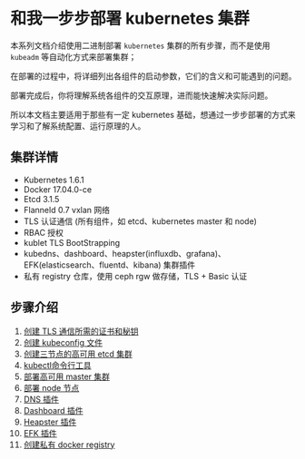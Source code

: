 # 和我一步步部署 kubernetes 集群

本系列文档介绍使用二进制部署 `kubernetes` 集群的所有步骤，而不是使用 `kubeadm` 等自动化方式来部署集群；

在部署的过程中，将详细列出各组件的启动参数，它们的含义和可能遇到的问题。

部署完成后，你将理解系统各组件的交互原理，进而能快速解决实际问题。

所以本文档主要适用于那些有一定 kubernetes 基础，想通过一步步部署的方式来学习和了解系统配置、运行原理的人。

## 集群详情

+ Kubernetes 1.6.1
+ Docker  17.04.0-ce
+ Etcd 3.1.5
+ Flanneld 0.7 vxlan 网络
+ TLS 认证通信 (所有组件，如 etcd、kubernetes master 和 node)
+ RBAC 授权
+ kublet TLS BootStrapping
+ kubedns、dashboard、heapster(influxdb、grafana)、EFK(elasticsearch、fluentd、kibana) 集群插件
+ 私有 registry 仓库，使用 ceph rgw 做存储，TLS + Basic 认证

## 步骤介绍

1. [创建 TLS 通信所需的证书和秘钥](01-TLS证书和秘钥.md)
1. [创建 kubeconfig 文件](02-kubeconfig文件.md)
1. [创建三节点的高可用 etcd 集群](03-高可用etcd集群.md)
1. [kubectl命令行工具](04-kubectl命令行工具.md)
1. [部署高可用 master 集群](05-部署高可用master集群.md)
1. [部署 node 节点](06-部署node节点.md)
1. [DNS 插件](07-dns-addon.md)
1. [Dashboard 插件](08-dashboard-addon.md)
1. [Heapster 插件](09-heapster-addon.md)
1. [EFK 插件](10-EFK-addons.md)
1. [创建私有 docker registry](11-创建私有docker-registry.md)